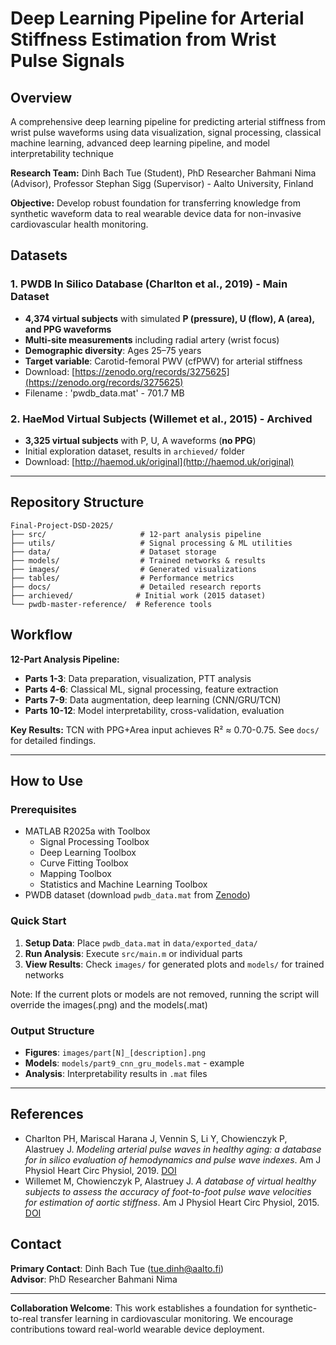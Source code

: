 # Deep Learning Pipeline for Arterial Stiffness Estimation from Wrist Pulse Signals

## Overview

A comprehensive deep learning pipeline for predicting arterial stiffness from wrist pulse waveforms using data visualization, signal processing, classical machine learning, advanced deep learning pipeline, and model interpretability technique

**Research Team:** Dinh Bach Tue (Student), PhD Researcher Bahmani Nima (Advisor), Professor Stephan Sigg (Supervisor) - Aalto University, Finland

**Objective:** Develop robust foundation for transferring knowledge from synthetic waveform data to real wearable device data for non-invasive cardiovascular health monitoring.

## Datasets

### 1. PWDB In Silico Database (Charlton et al., 2019) - **Main Dataset**
- **4,374 virtual subjects** with simulated **P (pressure), U (flow), A (area), and PPG waveforms**
- **Multi-site measurements** including radial artery (wrist focus)
- **Demographic diversity**: Ages 25–75 years
- **Target variable**: Carotid-femoral PWV (cfPWV) for arterial stiffness
- Download: [https://zenodo.org/records/3275625](https://zenodo.org/records/3275625)
- Filename : 'pwdb_data.mat' - 701.7 MB

### 2. HaeMod Virtual Subjects (Willemet et al., 2015) - **Archived**
- **3,325 virtual subjects** with P, U, A waveforms (**no PPG**)
- Initial exploration dataset, results in `archieved/` folder
- Download: [http://haemod.uk/original](http://haemod.uk/original)
---

## Repository Structure

```
Final-Project-DSD-2025/
├── src/                     # 12-part analysis pipeline
├── utils/                   # Signal processing & ML utilities
├── data/                    # Dataset storage
├── models/                  # Trained networks & results
├── images/                  # Generated visualizations
├── tables/                  # Performance metrics
├── docs/                    # Detailed research reports
├── archieved/              # Initial work (2015 dataset)
└── pwdb-master-reference/  # Reference tools
```

## Workflow

**12-Part Analysis Pipeline:**
- **Parts 1-3**: Data preparation, visualization, PTT analysis
- **Parts 4-6**: Classical ML, signal processing, feature extraction
- **Parts 7-9**: Data augmentation, deep learning (CNN/GRU/TCN)
- **Parts 10-12**: Model interpretability, cross-validation, evaluation

**Key Results:** TCN with PPG+Area input achieves R² ≈ 0.70-0.75. See `docs/` for detailed findings.

---

## How to Use

### Prerequisites
- MATLAB R2025a with Toolbox
   + Signal Processing Toolbox
   + Deep Learning Toolbox
   + Curve Fitting Toolbox
   + Mapping Toolbox
   + Statistics and Machine Learning Toolbox
- PWDB dataset (download `pwdb_data.mat` from [Zenodo](https://zenodo.org/records/3275625))

### Quick Start
1. **Setup Data**: Place `pwdb_data.mat` in `data/exported_data/`
2. **Run Analysis**: Execute `src/main.m` or individual parts
3. **View Results**: Check `images/` for generated plots and `models/` for trained networks

Note: If the current plots or models are not removed, running the script will override the images(.png) and the models(.mat)


### Output Structure
- **Figures**: `images/part[N]_[description].png`
- **Models**: `models/part9_cnn_gru_models.mat` - example
- **Analysis**: Interpretability results in `.mat` files

---

## References

- Charlton PH, Mariscal Harana J, Vennin S, Li Y, Chowienczyk P, Alastruey J. *Modeling arterial pulse waves in healthy aging: a database for in silico evaluation of hemodynamics and pulse wave indexes*. Am J Physiol Heart Circ Physiol, 2019. [DOI](https://doi.org/10.1152/ajpheart.00218.2019)
- Willemet M, Chowienczyk P, Alastruey J. *A database of virtual healthy subjects to assess the accuracy of foot-to-foot pulse wave velocities for estimation of aortic stiffness*. Am J Physiol Heart Circ Physiol, 2015. [DOI](https://doi.org/10.1152/ajpheart.00175.2015)

## Contact

**Primary Contact**: Dinh Bach Tue (tue.dinh@aalto.fi)  
**Advisor**: PhD Researcher Bahmani Nima

---

**Collaboration Welcome**: This work establishes a foundation for synthetic-to-real transfer learning in cardiovascular monitoring. We encourage contributions toward real-world wearable device deployment.
